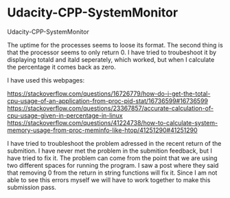 # Udacity-CPP-SystemMonitor
Udacity-CPP-SystemMonitor

The uptime for the processes seems to loose its format.
The second thing is that the processor seems to only return 0. 
I have tried to troubeshoot it by displaying totald and itald seperately,
which worked, but when I calculate the percentage it comes back as zero.

I have used this webpages:

https://stackoverflow.com/questions/16726779/how-do-i-get-the-total-cpu-usage-of-an-application-from-proc-pid-stat/16736599#16736599
https://stackoverflow.com/questions/23367857/accurate-calculation-of-cpu-usage-given-in-percentage-in-linux
https://stackoverflow.com/questions/41224738/how-to-calculate-system-memory-usage-from-proc-meminfo-like-htop/41251290#41251290

I have tried to troubleshoot the problem adressed in the recent return of the submition. I have never met 
the problem in the submition feedback, but I have tried to fix it. The  problem can come from the point that 
we are using two different spaces for running the program. I saw a post where they said that removing 0 from 
the return in string functions will fix it. Since I am not able to see this errors myself we will
have to work together to make this submission pass.
